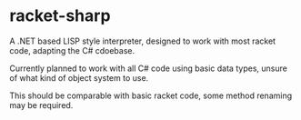 racket-sharp
==================

A .NET based LISP style interpreter, designed to work with most racket code, adapting the C# cdoebase.

Currently planned to work with all C# code using basic data types, unsure of what kind of object system to use.

This should be comparable with basic racket code, some method renaming may be required.
